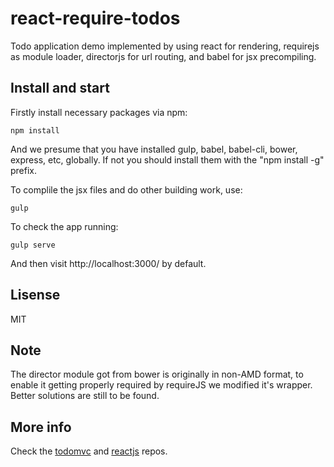 # react-require-todos
Todo application demo implemented by using react for rendering, requirejs as module loader, directorjs for url routing, and babel for jsx precompiling.

## Install and start
Firstly install necessary packages via npm:

    npm install
And we presume that you have installed gulp, babel, babel-cli, bower, express, etc, globally. If not you should install them with the "npm install -g" prefix.

To complile the jsx files and do other building work, use:

    gulp
To check the app running:

    gulp serve
And then visit http://localhost:3000/ by default.
## Lisense
MIT

## Note
The director module got from bower is originally in non-AMD format, to enable it getting properly required by requireJS we modified it's wrapper. Better solutions are still to be found.

## More info
Check the [todomvc](https://github.com/tastejs/todomvc) and [reactjs](https://github.com/facebook/react) repos.
